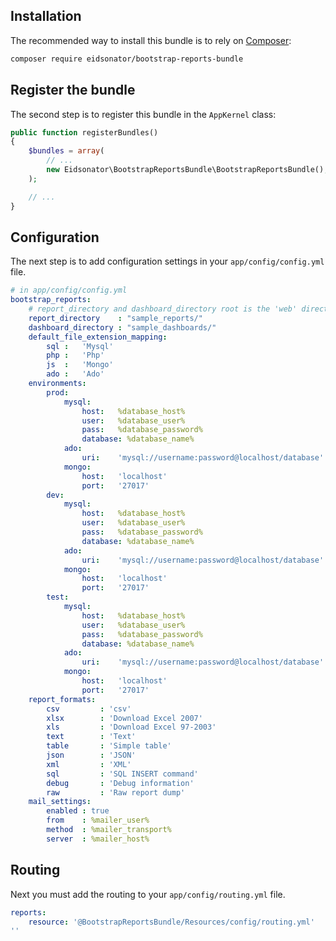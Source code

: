## Installation ##

The recommended way to install this bundle is to rely on [Composer](http://getcomposer.org):

```sh
composer require eidsonator/bootstrap-reports-bundle
```


## Register the bundle

The second step is to register this bundle in the `AppKernel` class:

``` php
public function registerBundles()
{
    $bundles = array(
        // ...
        new Eidsonator\BootstrapReportsBundle\BootstrapReportsBundle(),
    );

    // ...
}
```

## Configuration

The next step is to add configuration settings in your `app/config/config.yml` file.


``` yaml
# in app/config/config.yml
bootstrap_reports:
    # report_directory and dashboard_directory root is the 'web' directory
    report_directory    : "sample_reports/"
    dashboard_directory	: "sample_dashboards/"
    default_file_extension_mapping:
        sql :   'Mysql'
        php :   'Php'
        js  :   'Mongo'
        ado :   'Ado'
    environments:
        prod:
            mysql:
                host:   %database_host%
                user:   %database_user%
                pass:   %database_password%
                database: %database_name%
            ado:
                uri:    'mysql://username:password@localhost/database'
            mongo:
                host:   'localhost'
                port:   '27017'
        dev:
            mysql:
                host:   %database_host%
                user:   %database_user%
                pass:   %database_password%
                database: %database_name%
            ado:
                uri:    'mysql://username:password@localhost/database'
            mongo:
                host:   'localhost'
                port:   '27017'
        test:
            mysql:
                host:   %database_host%
                user:   %database_user%
                pass:   %database_password%
                database: %database_name%
            ado:
                uri:    'mysql://username:password@localhost/database'
            mongo:
                host:   'localhost'
                port:   '27017'
    report_formats:
        csv         : 'csv'
        xlsx        : 'Download Excel 2007'
        xls         : 'Download Excel 97-2003'
        text        : 'Text'
        table       : 'Simple table'
        json        : 'JSON'
        xml         : 'XML'
        sql         : 'SQL INSERT command'
        debug       : 'Debug information'
        raw         : 'Raw report dump'
    mail_settings:
        enabled : true
        from    : %mailer_user%
        method  : %mailer_transport%
        server  : %mailer_host%
```

## Routing

Next you must add the routing to your `app/config/routing.yml` file.

``` yaml
reports:
    resource: '@BootstrapReportsBundle/Resources/config/routing.yml'
''
